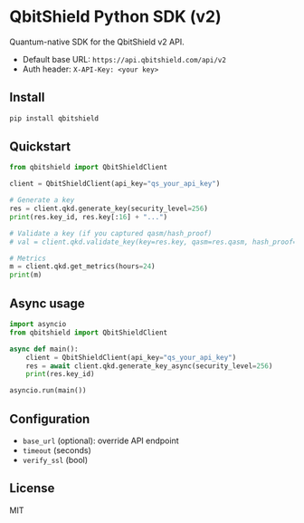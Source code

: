 # QbitShield Python SDK (v2)

Quantum-native SDK for the QbitShield v2 API.

- Default base URL: `https://api.qbitshield.com/api/v2`
- Auth header: `X-API-Key: <your key>`

## Install

```bash
pip install qbitshield
```

## Quickstart

```python
from qbitshield import QbitShieldClient

client = QbitShieldClient(api_key="qs_your_api_key")

# Generate a key
res = client.qkd.generate_key(security_level=256)
print(res.key_id, res.key[:16] + "...")

# Validate a key (if you captured qasm/hash_proof)
# val = client.qkd.validate_key(key=res.key, qasm=res.qasm, hash_proof=res.hash_proof)

# Metrics
m = client.qkd.get_metrics(hours=24)
print(m)
```

## Async usage

```python
import asyncio
from qbitshield import QbitShieldClient

async def main():
    client = QbitShieldClient(api_key="qs_your_api_key")
    res = await client.qkd.generate_key_async(security_level=256)
    print(res.key_id)

asyncio.run(main())
```

## Configuration
- `base_url` (optional): override API endpoint
- `timeout` (seconds)
- `verify_ssl` (bool)

## License
MIT
